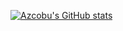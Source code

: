 [![Azcobu's GitHub stats](https://github-readme-stats.vercel.app/api?username=azcobu&show_icons=true&theme=merko)](https://github.com/anuraghazra/github-readme-stats)


<!--
**Azcobu/Azcobu** is a ✨ _special_ ✨ repository because its `README.md` (this file) appears on your GitHub profile.

Here are some ideas to get you started:

- 🔭 I’m currently working on ...
- 🌱 I’m currently learning ...
- 👯 I’m looking to collaborate on ...
- 🤔 I’m looking for help with ...
- 💬 Ask me about ...
- 📫 How to reach me: ...
- 😄 Pronouns: ...
- ⚡ Fun fact: ...
-->
